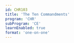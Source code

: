 ```yaml
---
id: CHR103
title: 'The Ten Commandments'
program: 'CHR'
subProgram: 'CE'
learnEnabled: true
format: 'one-on-one'
---
```

